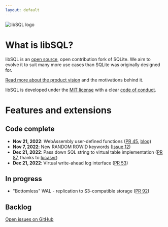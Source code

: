 ```yaml
---
layout: default
---
```


![libSQL logo](/images/favicon/apple-touch-icon.png)

# What is libSQL?

libSQL is an [open source][GitHub], open contribution fork of SQLite. We aim to
evolve it to suit many more use cases than SQLite was originally designed for.

[Read more about the product vision](./about) and the motivations behind it.

libSQL is developed under the [MIT license] with a clear [code of conduct].

# Features and extensions

## Code complete

- **Nov 21, 2022**: WebAssembly user-defined functions ([PR 45], [blog][wasm-blog])
- **Nov 7, 2022**: New RANDOM ROWID keywords ([Issue 12])
- **Dec 21, 2022**: Pass down SQL string to virtual table implementation ([PR 87], thanks to [lucasvr])
- **Dec 21, 2022**: Virtual write-ahead log interface ([PR 53])

## In progress

- "Bottomless" WAL - replication to S3-compatible storage ([PR 92])

## Backlog

[Open issues on GitHub]


[GitHub]: https://github.com/libsql/libsql
[MIT license]: https://github.com/libsql/libsql/blob/main/LICENSE.md
[code of conduct]: https://github.com/libsql/libsql/blob/main/CODE_OF_CONDUCT.md
[Open issues on GitHub]: https://github.com/libsql/libsql/issues
[PR 45]: https://github.com/libsql/libsql/pull/45
[wasm-blog]: https://blog.chiselstrike.com/webassembly-functions-for-your-sqlite-compatible-database-7e1ad95a2aa7
[Issue 12]: https://github.com/libsql/libsql/issues/12
[PR 53]: https://github.com/libsql/libsql/pull/53
[PR 87]: https://github.com/libsql/libsql/pull/87
[lucasvr]: https://github.com/lucasvr
[PR 92]: https://github.com/libsql/libsql/pull/92
